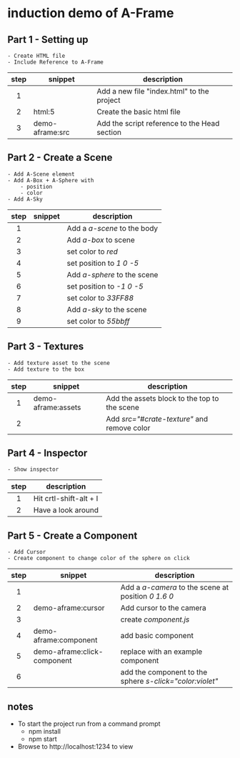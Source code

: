 # induction demo of A-Frame

## Part 1 - Setting up
    - Create HTML file
    - Include Reference to A-Frame

| step | snippet | description |
|:---:| --- | --- |
| 1 | | Add a new file "index.html" to the project |
| 2 |html:5 | Create the basic html file |
| 3 |demo-aframe:src | Add the script reference to the Head section |

## Part 2 - Create a Scene
    - Add A-Scene element
    - Add A-Box + A-Sphere with
        - position
        - color
    - Add A-Sky

| step | snippet | description |
|:---:| --- | --- |
| 1 |  | Add a _a-scene_ to the body|
| 2 |  | Add _a-box_ to scene |
| 3 |  | set color to _red_ |
| 4 |  | set position to _1 0 -5_ |
| 5 |  | Add _a-sphere_ to the scene |
| 6 |  | set position to _-1 0 -5_ |
| 7 |  | set color to _33FF88_ |
| 8 |  | Add _a-sky_ to the scene |
| 9 |  | set color to _55bbff_ |

## Part 3 - Textures
    - Add texture asset to the scene
    - Add texture to the box

| step | snippet | description |
|:---:| --- | --- |
| 1 | demo-aframe:assets | Add the assets block to the top to the scene |
| 2 | | Add _src="#crate-texture"_ and remove color |

## Part 4 - Inspector
    - Show inspector

| step |  description |
|:---:| --- |
| 1 |  Hit crtl-shift-alt + I |
| 2 | Have a look around |

## Part 5 - Create a Component
    - Add Cursor
    - Create component to change color of the sphere on click
| step | snippet | description |
|:---:| --- | --- |
| 1 | | Add a _a-camera_ to the scene at position _0 1.6 0_ |
| 2 | demo-aframe:cursor | Add cursor to the camera |
| 3 | | create _component.js_ |
| 4 | demo-aframe:component | add basic component |
| 5 | demo-aframe:click-component | replace with an example component |
| 6 | | add the component to the sphere _s-click="color:violet"_ |

## notes

- To start the project run from a command prompt
    - npm install
    - npm start
- Browse to http://localhost:1234 to view



